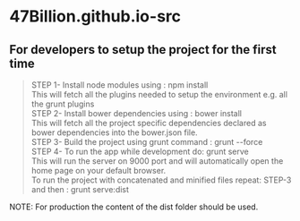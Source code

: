 # 47Billion.github.io-src

## For developers to setup the project for the first time

> STEP 1- Install node modules using : npm install <br>
This will fetch all the plugins needed to setup the environment e.g. all the grunt plugins <br>
> STEP 2- Install bower dependencies using : bower install  <br>
This will fetch all the project specific dependencies declared as bower dependencies into the bower.json file. <br>
> STEP 3- Build the project using grunt command : grunt --force  <br>
> STEP 4- To run the app while development do: grunt serve  <br>
This will run the server on 9000 port and will automatically open the home page on your default browser.  <br>
To run the project with concatenated and minified files repeat: STEP-3 and then : grunt serve:dist  <br>


NOTE: For production the content of the dist folder should be used.
